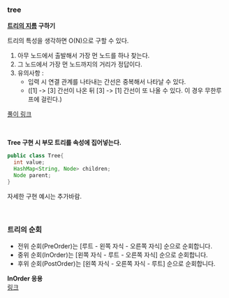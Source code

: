 ### tree

**[트리의 지름](https://www.acmicpc.net/problem/1167) 구하기**  

트리의 특성을 생각하면 O(N)으로 구할 수 있다.  
  1. 아무 노드에서 출발해서 가장 먼 노드를 하나 찾는다.
  2. 그 노드에서 가장 먼 노드까지의 거리가 정답이다.
  3. 유의사항 : 
     - 입력 시 연결 관계를 나타내는 간선은 중복해서 나타날 수 있다.
     - ([1] -> [3] 간선이 나온 뒤 [3] -> [1] 간선이 또 나올 수 있다. 이 경우 무한루프에 걸린다.)

[풀이 링크](https://moonsbeen.tistory.com/101)

<br>

**Tree 구현 시 부모 트리를 속성에 집어넣는다.**

```java
public class Tree{
  int value;
  HashMap<String, Node> children;
  Node parent;
}
```

자세한 구현 예시는 추가바람.

<br>

### 트리의 순회
- 전위 순회(PreOrder)는 [루트 - 왼쪽 자식 - 오른쪽 자식] 순으로 순회합니다.
- 중위 순회(InOrder)는 [왼쪽 자식 - 루트 - 오른쪽 자식] 순으로 순회합니다.
- 후위 순회(PostOrder)는 [왼쪽 자식 - 오른쪽 자식 - 루트] 순으로 순회합니다.

**InOrder 응용**   
[링크](https://jun-n.tistory.com/182)